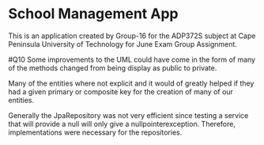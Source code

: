 
# School Management App

This is an application created by Group-16 for the ADP372S subject at Cape
Peninsula University of Technology for June Exam Group Assignment.

#Q10
Some improvements to the UML could have come in the form of many of the methods 
changed from being display as public to private. 

Many of the entities where not explicit 
and it would of greatly helped if they had a given primary or composite key for the creation of many
of our entities. 

Generally the JpaRepository was not very efficient since testing a service that 
will provide a null will only give a nullpointerexception. Therefore, implementations were 
necessary for the repositories.


